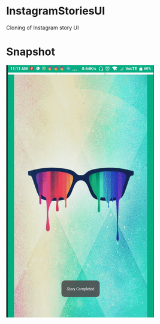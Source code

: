 # InstagramStoriesUI
Cloning of Instagram story UI

# Snapshot

<img src="https://raw.githubusercontent.com/tushar821999/InstagramStoriesUI/master/Screenshot%20(11).png">
